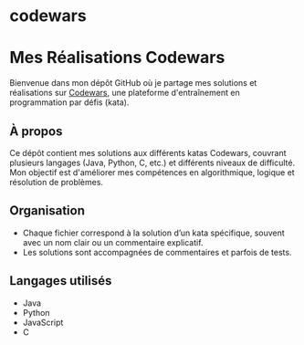# codewars
# Mes Réalisations Codewars
Bienvenue dans mon dépôt GitHub où je partage mes solutions et réalisations sur [Codewars](https://www.codewars.com), une plateforme d'entraînement en programmation par défis (kata).

## À propos
Ce dépôt contient mes solutions aux différents katas Codewars, couvrant plusieurs langages (Java, Python, C, etc.) et différents niveaux de difficulté. Mon objectif est d'améliorer mes compétences en algorithmique, logique et résolution de problèmes.

## Organisation
- Chaque fichier correspond à la solution d’un kata spécifique, souvent avec un nom clair ou un commentaire explicatif.
- Les solutions sont accompagnées de commentaires et parfois de tests.

## Langages utilisés
- Java
- Python
- JavaScript
- C
